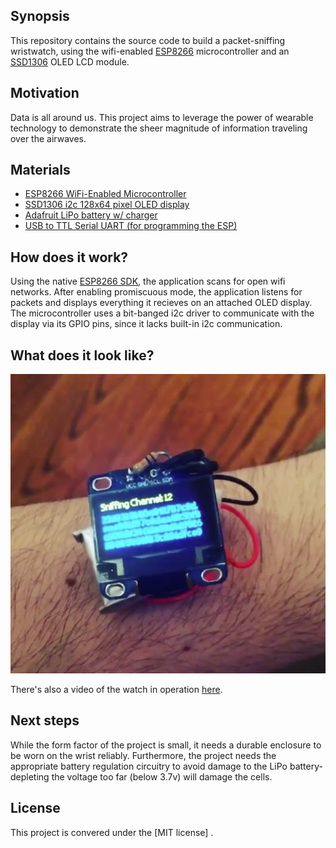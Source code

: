 ## Synopsis

This repository contains the source code to build a packet-sniffing wristwatch, using the wifi-enabled [ESP8266](http://www.esp8266.com/) microcontroller and an [SSD1306](https://www.adafruit.com/datasheets/SSD1306.pdf) OLED LCD module.

## Motivation

Data is all around us.  This project aims to leverage the power of wearable technology to demonstrate the sheer magnitude of information traveling over the airwaves.

## Materials

- [ESP8266 WiFi-Enabled Microcontroller](http://www.amazon.com/Diymall-Esp8266-Serial-Wireless-Transceiver/dp/B00O34AGSU/ref=sr_1_1?ie=UTF8&qid=1432166270&sr=8-1&keywords=esp8266)
- [SSD1306 i2c 128x64 pixel OLED display](http://www.amazon.com/Diymall-Yellow-Serial-Display-Arduino/dp/B00O2LLT30/ref=sr_1_2?ie=UTF8&qid=1432166290&sr=8-2&keywords=ssd1306)
- [Adafruit LiPo battery w/ charger](http://www.amazon.com/Adafruit-Micro-Lipo-MicroUSB-Jack/dp/B00SK8JWQM/ref=sr_1_4?ie=UTF8&qid=1432166322&sr=8-4&keywords=adafruit+lipo)
- [USB to TTL Serial UART (for programming the ESP)](http://www.amazon.com/KEDSUM%C2%AE-CP2102-Module-Download-Converter/dp/B009T2ZR6W/ref=sr_1_2?ie=UTF8&qid=1432166411&sr=8-2&keywords=usb+to+uart)

## How does it work?

Using the native [ESP8266 SDK](https://github.com/pfalcon/esp-open-sdk), the application scans for open wifi networks.  After enabling promiscuous mode, the application listens for packets and displays everything it recieves on an attached OLED display.  The microcontroller uses a bit-banged i2c driver to communicate with the display via its GPIO pins, since it lacks built-in i2c communication.

## What does it look like?

![Wristwatch](assets/pic.png)

There's also a video of the watch in operation [here](assets/video.mp4).

## Next steps

While the form factor of the project is small, it needs a durable enclosure to be worn on the wrist reliably.  Furthermore, the project needs the appropriate battery regulation circuitry to avoid damage to the LiPo battery- depleting the voltage too far (below 3.7v) will damage the cells.

## License

This project is convered under the [MIT license] .